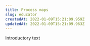 ```yaml
---
title: Process maps
slug: educator
createdAt: 2022-01-09T15:21:09.959Z
updatedAt: 2022-01-09T15:21:09.963Z
---
```

Introductory text
